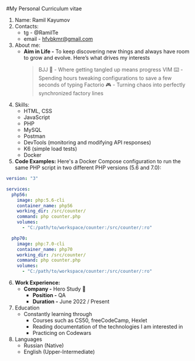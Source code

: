 #My Personal Curriculum vitae
1. Name: Ramil Kayumov
2. Contacts:
    * tg - @RamilTe
    * email - hfvbkmr@gmail.com
3. About me:
    * **Aim in Life -** To keep discovering new things and always have room to grow and evolve. Here’s what drives my interests
        > BJJ 🥋 - Where getting tangled up means progress
        > VIM ⌨️  - Spending hours tweaking configurations to save a few seconds of typing
        > Factorio 🎮 - Turning chaos into perfectly synchronized factory lines
4. Skills:
    * HTML, CSS
    * JavaScript
    * PHP
    * MySQL
    * Postman
    * DevTools (monitoring and modifying API responses)
    * K6 (simple load tests)
    * Docker
5. **Code Examples:**
Here's a Docker Compose configuration to run the same PHP script in two different PHP versions (5.6 and 7.0):
```yaml
version: "3"

services:
  php56:
    image: php:5.6-cli
    container_name: php56
    working_dir: /src/counter/
    command: php counter.php
    volumes: 
      - "C:/path/to/workspace/counter:/src/counter/:ro"

  php70:
    image: php:7.0-cli
    container_name: php70
    working_dir: /src/counter/
    command: php counter.php
    volumes: 
      - "C:/path/to/workspace/counter:/src/counter/:ro"
```
6. **Work Experience:**
    * **Company -** Hero Study 🦸
        + **Position -** QA
        + **Duration -** June 2022 / Present
7. Education
    * Constantly learning through
        + Courses such as CS50, freeCodeCamp, Hexlet
        + Reading documentation of the technologies I am interested in
        + Practicing on Codewars
8. Languages
    * Russian (Native)
    * English (Upper-Intermediate)

